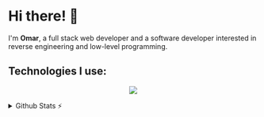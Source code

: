 # Hi there! 👋
I'm **Omar**, a full stack web developer and a software developer interested in reverse engineering and low-level programming.

## Technologies I use:
<p align="center">
    <img src="https://skillicons.dev/icons?i=c,cpp,rust,rocket,cs,dotnet,express,flutter,html,css,js,ts,svelte,react,tauri,tailwind,threejs,prisma,java,nextjs,py,redis" />
</p>

<details>
  <summary>Github Stats ⚡</summary>
  
  <a href="#">![Github stats](https://github-readme-stats.vercel.app/api?username=OmarHosam&theme=gruvbox&show_icons=true&count_private=true&hide_border=true&line_height=20)</a>
  <a href="#">![Top Langs](https://github-readme-stats.vercel.app/api/top-langs/?username=OmarHosam&layout=compact&theme=gruvbox&count_private=true&hide_border=true)</a>
</details>
